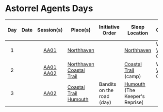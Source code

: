 # Astorrel Agents Days

| Day | Date | Session(s) | Place(s) | Initiative Order | Sleep Location | Player Character Visions |
|:---:|---|:---:|---|---|---|---|
| 1 | | [AA01](sessions/AA01.md) | [Northhaven](../../astarus/places/cities/northhaven.md) | | [Northhaven](../../astarus/places/cities/northhaven.md) | Whisper [Valnos](../../astarus/gods/gods/valnos.md) Chat 1
| 2 | | [AA01](sessions/AA01.md)<br />[AA02](sessions/AA02.md) | [Northhaven](../../astarus/places/cities/northhaven.md)<br />[Coastal Trail](../../astarus/places/roads/coastal-trail.md) | | [Coastal Trail](../../astarus/places/roads/coastal-trail.md) (camp) | Whisper [Valnos](../../astarus/gods/gods/valnos.md) Chat 2
| 3 | | [AA02](sessions/AA02.md) | [Coastal Trail](../../astarus/places/roads/coastal-trail.md)<br />[Humouth](../../astarus/places/villages/humouth.md) | Bandits on the road (day) | [Humouth](../../astarus/places/villages/humouth.md) (The Keeper's Reprise)
